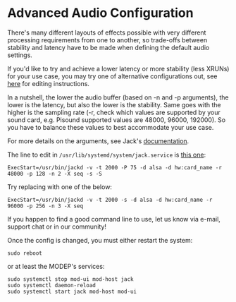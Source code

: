 # Advanced Audio Configuration

There's many different layouts of effects possible with very different processing requirements from one to another, so trade-offs between stability and latency have to be made when defining the default audio settings. 

If you'd like to try and achieve a lower latency or more stability (less XRUNs) for your use case, you may try one of alternative configurations out, see [here](faq#editing-modep-configuration-files) for editing instructions.

In a nutshell, the lower the audio buffer (based on -n and -p arguments), the lower is the latency, but also the lower is the stability. Same goes with the higher is the sampling rate (-r, check which values are supported by your sound card, e.g. Pisound supported values are 48000, 96000, 192000). So you have to balance these values to best accommodate your use case.

For more details on the arguments, see Jack's [documentation](https://github.com/jackaudio/jackaudio.github.com/wiki/jackd(1)).

The line to edit in `/usr/lib/systemd/system/jack.service` is [this one](https://github.com/BlokasLabs/modep-gen/blob/modep/stage3/03-install-mod/files/jack.service#L9):

    ExecStart=/usr/bin/jackd -v -t 2000 -P 75 -d alsa -d hw:card_name -r 48000 -p 128 -n 2 -X seq -s -S

Try replacing with one of the below:

    ExecStart=/usr/bin/jackd -v -t 2000 -s -d alsa -d hw:card_name -r 96000 -p 256 -n 3 -X seq

If you happen to find a good command line to use, let us know via e-mail, support chat or in our community!

Once the config is changed, you must either restart the system:

    sudo reboot

or at least the MODEP's services:

    sudo systemctl stop mod-ui mod-host jack
    sudo systemctl daemon-reload
    sudo systemctl start jack mod-host mod-ui